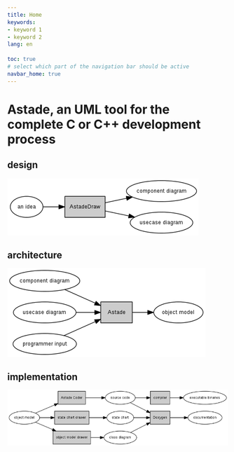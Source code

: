 ```yaml
---
title: Home
keywords:
- keyword 1
- keyword 2
lang: en

toc: true
# select which part of the navigation bar should be active
navbar_home: true
---
```


Astade, an UML tool for the complete C or C++ development process
=================================================================

design
------

![draw an idear](media/idea.png)

architecture
------------

![make an architecture](media/astade.png)

implementation
--------------

![generate the code](media/implementation.png)


